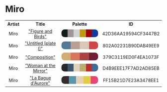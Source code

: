 
<!DOCTYPE html>
<html><body>
<h1>Miro</h1>
<table style="width:100%">
<tr><th style="text-align: center; vertical-align: middle;">Artist</th><th style="text-align: center; vertical-align: middle;">Title</th><th style="text-align: center; vertical-align: middle;">Palette</th><th style="text-align: center; vertical-align: middle;">ID</th></tr>
<tr><td style="text-align: center; vertical-align: middle;">Miro</td> <td style="text-align: center; vertical-align: middle;"><a href=https://www.nga.gov/collection/art-object-page.53059.html>"Figure and Birds"</a></td> <td style="text-align: center; vertical-align: middle;"><img style="border-radius: 10px;" src="../media/swatches/42D36AA19594CF3447B2.jpg" height="25"></td> <td style="text-align: center; vertical-align: middle;">42D36AA19594CF3447B2</td></tr>
<tr><td style="text-align: center; vertical-align: middle;">Miro</td> <td style="text-align: center; vertical-align: middle;"><a href=https://www.nga.gov/collection/art-object-page.46992.html>"Untitled [plate I]"</a></td> <td style="text-align: center; vertical-align: middle;"><img style="border-radius: 10px;" src="../media/swatches/802A02231B90DAB49EE9.jpg" height="25"></td> <td style="text-align: center; vertical-align: middle;">802A02231B90DAB49EE9</td></tr>
<tr><td style="text-align: center; vertical-align: middle;">Miro</td> <td style="text-align: center; vertical-align: middle;"><a href=https://www.nga.gov/collection/art-object-page.91414.html>"Composition"</a></td> <td style="text-align: center; vertical-align: middle;"><img style="border-radius: 10px;" src="../media/swatches/379C3119ED0F4EA1073F.jpg" height="25"></td> <td style="text-align: center; vertical-align: middle;">379C3119ED0F4EA1073F</td></tr>
<tr><td style="text-align: center; vertical-align: middle;">Miro</td> <td style="text-align: center; vertical-align: middle;"><a href=https://www.nga.gov/collection/art-object-page.136243.html>"Woman at the Mirror"</a></td> <td style="text-align: center; vertical-align: middle;"><img style="border-radius: 10px;" src="../media/swatches/D4B9EEE17F7AD2AD85EB.jpg" height="25"></td> <td style="text-align: center; vertical-align: middle;">D4B9EEE17F7AD2AD85EB</td></tr>
<tr><td style="text-align: center; vertical-align: middle;">Miro</td> <td style="text-align: center; vertical-align: middle;"><a href=https://www.nga.gov/collection/art-object-page.142287.html>"La Bague d'Aurore"</a></td> <td style="text-align: center; vertical-align: middle;"><img style="border-radius: 10px;" src="../media/swatches/FF15B21D7E23A3478EE1.jpg" height="25"></td> <td style="text-align: center; vertical-align: middle;">FF15B21D7E23A3478EE1</td></tr>
</table>
</body></html>
